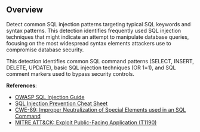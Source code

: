 ## Overview

Detect common SQL injection patterns targeting typical SQL keywords and syntax patterns. This detection identifies frequently used SQL injection techniques that might indicate an attempt to manipulate database queries, focusing on the most widespread syntax elements attackers use to compromise database security.

This detection identifies common SQL command patterns (SELECT, INSERT, DELETE, UPDATE), basic SQL injection techniques (OR 1=1), and SQL comment markers used to bypass security controls.

**References**:
- [OWASP SQL Injection Guide](https://owasp.org/www-community/attacks/SQL_Injection)
- [SQL Injection Prevention Cheat Sheet](https://cheatsheetseries.owasp.org/cheatsheets/SQL_Injection_Prevention_Cheat_Sheet.html)
- [CWE-89: Improper Neutralization of Special Elements used in an SQL Command](https://cwe.mitre.org/data/definitions/89.html)
- [MITRE ATT&CK: Exploit Public-Facing Application (T1190)](https://attack.mitre.org/techniques/T1190/)